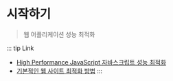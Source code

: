 # 시작하기
> 웹 어플리케이션 성능 최적화

::: tip Link
- [High Performance JavaScript 자바스크립트 성능 최적화](https://www.aladin.co.kr/shop/wproduct.aspx?ISBN=8979148550&start=slayer)
- [기본적인 웹 사이트 최적화 방법](http://wikibook.co.kr/article/web-sites-optimization-1/)
:::